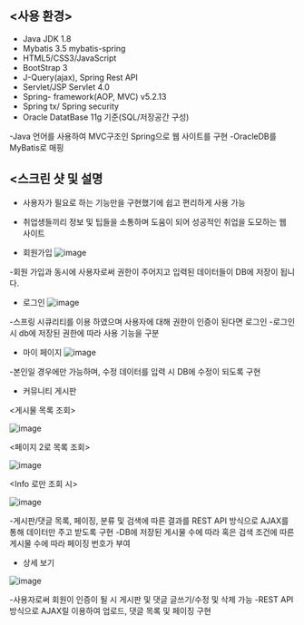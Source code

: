 ## <사용 환경>
- Java JDK 1.8
- Mybatis 3.5 mybatis-spring
- HTML5/CSS3/JavaScript
- BootStrap 3
- J-Query(ajax), Spring Rest API
- Servlet/JSP Servlet 4.0
- Spring- framework(AOP, MVC)  v5.2.13
- Spring tx/ Spring security
- Oracle DatatBase 11g 기준(SQL/저장공간 구성)

-Java 언어를 사용하여 MVC구조인 Spring으로 웹 사이트를 구현
-OracleDB를  MyBatis로 매핑

## <스크린 샷 및 설명

- 사용자가 필요로 하는 기능만을 구현했기에 쉽고 편리하게 사용 가능
- 취업생들끼리 정보 및 팁들을 소통하며 도움이 되어 성공적인 취업을 도모하는 웹 사이트

- 회원가입
![image](https://user-images.githubusercontent.com/66732896/112924723-a151cf00-914b-11eb-85ce-d642ade15111.png)

-회원 가입과 동시에 사용자로써 권한이 주어지고 입력된 데이터들이 DB에 저장이 됩니다.

- 로그인
![image](https://user-images.githubusercontent.com/66732896/112925056-32c14100-914c-11eb-97ce-58ee051ac3aa.png)


-스프링 시큐리티를 이용 하였으며 사용자에 대해 권한이 인증이 된다면 로그인
-로그인시 db에 저장된 권한에 따라 사용 기능을 구분

- 마이 페이지
![image](https://user-images.githubusercontent.com/66732896/112925199-7156fb80-914c-11eb-99a2-085ca20e6409.png)

-본인일 경우에만 가능하며, 수정 데이터를 입력 시 DB에 수정이 되도록 구현

- 커뮤니티 게시판

<게시물 목록 조회>

![image](https://user-images.githubusercontent.com/66732896/112925344-af541f80-914c-11eb-8da1-8e1672048780.png)

<페이지 2로 목록 조회>

![image](https://user-images.githubusercontent.com/66732896/112925549-00fcaa00-914d-11eb-963e-5c50c1621745.png)

<Info 로만 조회 시>

![image](https://user-images.githubusercontent.com/66732896/112925483-e88c8f80-914c-11eb-939c-bd2e6e992e19.png)

-게시판/댓글 목록, 페이징, 분류 및 검색에 따른 결과를 REST API 방식으로 AJAX를 통해 데이터만 주고 받도록 구현
-DB에 저장된 게시물 수에 따라 혹은 검색 조건에 따른 게시물 수에 따라 페이징 번호가 부여

- 상세 보기 

![image](https://user-images.githubusercontent.com/66732896/112926119-f098ff00-914d-11eb-85ef-a9741d910ff0.png)

-사용자로써 회원이 인증이 될 시 게시판 및 댓글 글쓰기/수정 및 삭제 가능
-REST API 방식으로 AJAX릴 이용하여 업로드, 댓글 목록 및 페이징 구현



